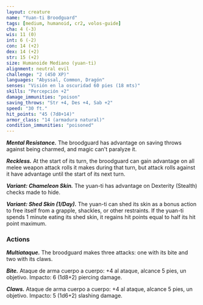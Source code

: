 ```yaml
---
layout: creature
name: "Yuan-ti Broodguard"
tags: [medium, humanoid, cr2, volos-guide]
cha: 4 (-3)
wis: 11 (0)
int: 6 (-2)
con: 14 (+2)
dex: 14 (+2)
str: 15 (+2)
size: Humanoide Mediano (yuan-ti)
alignment: neutral evil
challenge: "2 (450 XP)"
languages: "Abyssal, Common, Dragón"
senses: "Visión en la oscuridad 60 pies (18 mts)"
skills: "Percepción +2"
damage_immunities: "poison"
saving_throws: "Str +4, Des +4, Sab +2"
speed: "30 ft."
hit_points: "45 (7d8+14)"
armor_class: "14 (armadura natural)"
condition_immunities: "poisoned"
---
```


***Mental Resistance.*** The broodguard has advantage on saving throws against being charmed, and magic can't paralyze it.

***Reckless.*** At the start of its turn, the broodguard can gain advantage on all melee weapon attack rolls it makes during that turn, but attack rolls against it have advantage until the start of its next turn.

***Variant: Chameleon Skin.*** The yuan-ti has advantage on Dexterity (Stealth) checks made to hide.

***Variant: Shed Skin (1/Day).*** The yuan-ti can shed its skin as a bonus action to free itself from a grapple, shackles, or other restraints. If the yuan-ti spends 1 minute eating its shed skin, it regains hit points equal to half its hit point maximum.

### Actions

***Multiataque.*** The broodguard makes three attacks: one with its bite and two with its claws.

***Bite.*** Ataque de arma cuerpo a cuerpo: +4 al ataque, alcance 5 pies, un objetivo. Impacto: 6 (1d8+2) piercing damage.

***Claws.*** Ataque de arma cuerpo a cuerpo: +4 al ataque, alcance 5 pies, un objetivo. Impacto: 5 (1d6+2) slashing damage.